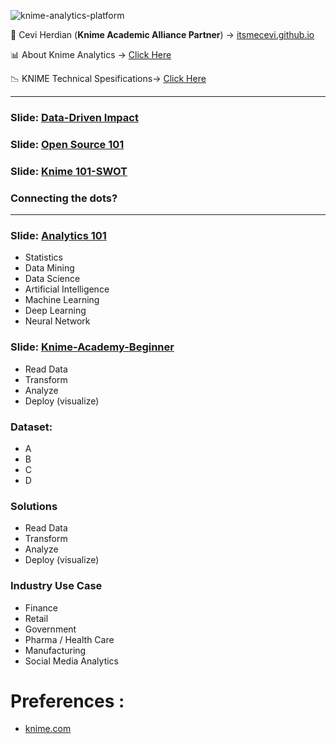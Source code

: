 

![knime-analytics-platform](https://user-images.githubusercontent.com/27078712/87846281-fe2c9280-c8f8-11ea-8133-911cb9cbb27b.png)



<span>&#129311;</span> Cevi Herdian (**Knime Academic Alliance Partner**)  -> [itsmecevi.github.io](https://itsmecevi.github.io/) 

<span>&#128202;</span> About Knime Analytics -> [Click Here](https://www.knime.com/about)

<span>&#128201;</span> KNIME Technical Spesifications-> [Click Here](https://www.knime.com/software-overview)

_____


### Slide: [Data-Driven Impact](https://docs.google.com/presentation/d/1D7AFD4BJMabfZOxsS94oRfcmbjenr-3kt9HWxvPH9WY/edit?usp=sharing)

### Slide: [Open Source 101](https://docs.google.com/presentation/d/1t1q5gDnp0LbhZWv-CoSLeZectzD3xlDd69UftJ6IQ58/edit?usp=sharing)

### Slide: [Knime 101-SWOT]()

### Connecting the dots?

_____

### Slide: [Analytics 101]()

* Statistics
* Data Mining
* Data Science
* Artificial Intelligence
* Machine Learning
* Deep Learning
* Neural Network




### Slide: [Knime-Academy-Beginner]()

* Read Data
* Transform
* Analyze
* Deploy (visualize)

### Dataset:

* A
* B
* C
* D

### Solutions

* Read Data
* Transform
* Analyze
* Deploy (visualize)

### Industry Use Case

* Finance
* Retail
* Government
* Pharma / Health Care
* Manufacturing
* Social Media Analytics

# Preferences :

* [knime.com](https://www.knime.com/)

